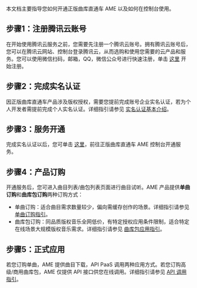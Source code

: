 
本文档主要指导您如何开通正版曲库直通车 AME 以及如何在控制台使用。

## 步骤1：注册腾讯云账号

在开始使用腾讯云服务之前，您需要先注册一个腾讯云账号。拥有腾讯云账号后，您可以在腾讯云网站、控制台登录腾讯云，从而选购和使用您需要的云产品和服务。您可以使用微信扫码，邮箱，QQ，微信公众号进行快速注册，单击 [这里](https://cloud.tencent.com/register?s_url=https%3A%2F%2Fcloud.tencent.com%2F) 开始注册。




## 步骤2：完成实名认证

因正版曲库直通车产品涉及版权授权，需要您提前完成账号企业实名认证，若为个人开发者需提前完成个人实名认证。详细指引请参见 [实名认证基本介绍](https://cloud.tencent.com/document/product/378/3629)。





## 步骤3：服务开通

完成实名认证以后，您可单击 [这里](https://console.cloud.tencent.com/ame)，前往正版曲库直通车 AME 控制台开通服务。




## 步骤4：产品订购

开通服务后，您可进入曲目列表/曲包列表页面进行曲目试听。AME 产品提供**单曲订购**和**曲库包订购**两种订购方式：

- 单曲订购：适合曲目需求数量较少，偏向需缓存创作的场景。详细指引请参见 [单曲订购指引](https://cloud.tencent.com/document/product/1155/51510)。
- 曲库包订购：同品质版权音乐全网低价，有特定授权应用条件限制，适合特定在线场景大规模版权音乐需求。详细指引请参见 [曲库包应用指引](https://cloud.tencent.com/document/product/1155/47295)。



## 步骤5：正式应用

若您订购单曲，AME 提供曲目下载，API PaaS 调用两种应用方式。若您订购高级/商用曲库包，AME 仅提供 API 接口供您在线调用。详细指引请参见 [API 调用指引](https://cloud.tencent.com/document/product/1155/47295)。


